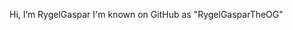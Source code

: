 Hi, I’m RygelGaspar
I'm known on GitHub as "RygelGasparTheOG"

<!---
RygelGasparTheOG/RygelGasparTheOG is a ✨ special ✨ repository because its `README.md` (this file) appears on your GitHub profile.
You can click the Preview link to take a look at your changes.
--->
